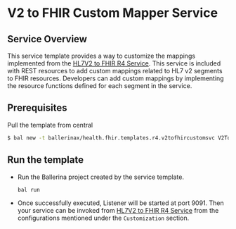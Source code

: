 # V2 to FHIR Custom Mapper Service

## Service Overview
This service template provides a way to customize the mappings implemented from the [HL7V2 to FHIR R4 Service](https://github.com/wso2/open-healthcare-prebuilt-services/tree/main/transformation/v2-to-fhirr4-service). This service is  included with REST resources to add custom mappings related to HL7 v2 segments to FHIR resources. Developers can add custom mappings by implementing the resource functions defined for each segment in the service.

## Prerequisites

Pull the template from central

```bash
$ bal new -t ballerinax/health.fhir.templates.r4.v2tofhircustomsvc V2ToFHIRCustomMapperService
```

## Run the template

- Run the Ballerina project created by the service template.
    ```ballerina
    bal run
    ```
- Once successfully executed, Listener will be started at port 9091. Then your service can be invoked from [HL7V2 to FHIR R4 Service](https://github.com/wso2/open-healthcare-prebuilt-services/tree/main/transformation/v2-to-fhirr4-service) from the configurations mentioned under the `Customization` section.